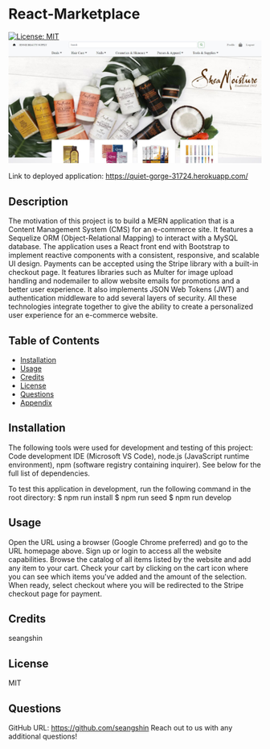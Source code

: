 # React-Marketplace

[![License: MIT](https://img.shields.io/badge/License-MIT-yellow.svg)](https://opensource.org/licenses/MIT)
 ![](/screenshot.JPG)

Link to deployed application: https://quiet-gorge-31724.herokuapp.com/

## Description
The motivation of this project is to build a MERN application that is a Content Management System (CMS) for an e-commerce site. It features a Sequelize ORM (Object-Relational Mapping) to interact with a MySQL database. The application uses a React front end with Bootstrap to implement reactive components with a consistent, responsive, and scalable UI design. Payments can be accepted using the Stripe library with a built-in checkout page. It features libraries such as Multer for image upload handling and nodemailer to allow website emails for promotions and a better user experience. It also implements JSON Web Tokens (JWT) and authentication middleware to add several layers of security. All these technologies integrate together to give the ability to create a personalized user experience for an e-commerce website. 

## Table of Contents
- [Installation](#installation)
- [Usage](#usage)
- [Credits](#credits)
- [License](#license)
- [Questions](#questions)
- [Appendix](#appendix)
  
## Installation
The following tools were used for development and testing of this project: Code development IDE (Microsoft VS Code), node.js (JavaScript runtime environment), npm (software registry containing inquirer). See below for the full list of dependencies.

To test this application in development, run the following command in the root directory:
$ npm run install
$ npm run seed
$ npm run develop
  
## Usage
Open the URL using a browser (Google Chrome preferred) and go to the URL homepage above. Sign up or login to access all the website capabilities. Browse the catalog of all items listed by the website and add any item to your cart. Check your cart by clicking on the cart icon where you can see which items you've added and the amount of the selection. When ready, select checkout where you will be redirected to the Stripe checkout page for payment. 
  
## Credits
seangshin

## License
MIT
  
## Questions
GitHub URL: 
https://github.com/seangshin
Reach out to us with any additional questions!
